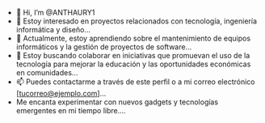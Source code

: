 - 👋 Hi, I’m @ANTHAURY1
- 👀 Estoy interesado en proyectos relacionados con tecnología, ingeniería informática y diseño...
- 🌱 Actualmente, estoy aprendiendo sobre el mantenimiento de equipos informáticos y la gestión de proyectos de software...
- 💞️ Estoy buscando colaborar en iniciativas que promuevan el uso de la tecnología para mejorar la educación y las oportunidades económicas en comunidades...
- 📫 Puedes contactarme a través de este perfil o a mi correo electrónico [tucorreo@ejemplo.com]...
- Me encanta experimentar con nuevos gadgets y tecnologías emergentes en mi tiempo libre....

<!---
ANTHAURY1/ANTHAURY1 is a ✨ special ✨ repository because its `README.md` (this file) appears on your GitHub profile.
You can click the Preview link to take a look at your changes.
--->
